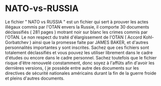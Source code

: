 # NATO-vs-RUSSIA

Le fichier " NATO vs RUSSIA " est un fichier qui sert à prouver les actes illégaux commis par l'OTAN envers la Russie, il comporte 30 documents déclassifiés ( 281 pages ) motrant noir sur blanc les crimes commis par l'OTAN.
Le non respect du traité d'élargissement de l'OTAN ( Accord Kohl-Gorbatchev ) ainsi que la promesse faite par JAMES BAKER, et d'autres personnalités importantes y sont inscrites.
Sachez que ces fichiers sont totalement déclassifiés et vous pouvez les utiliser librement dans le cadre d'études ou encore dans le cadre personnel.
Sachez toutefois que le fichier risque d'être renouvelé constamment, donc soyez à l'affûts afin d'avoir les dernières versions, ( je possède entre autre des documents sur les directives de sécurité nationales américains durant la fin de la guerre froide et pleins d'autres documents.
